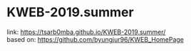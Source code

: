 # KWEB-2019.summer
link: https://tsarb0mba.github.io/KWEB-2019.summer/<br>
based on: https://github.com/byungjur96/KWEB_HomePage
